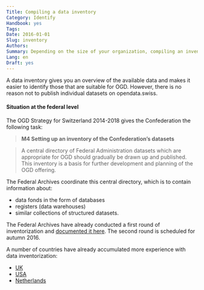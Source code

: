 ```yaml
---
Title: Compiling a data inventory
Category: Identify
Handbook: yes
Tags:
Date: 2016-01-01
Slug: inventory
Authors:
Summary: Depending on the size of your organization, compiling an inventory of your data is a recommended tool for publishing OGD but not a requirement.
Lang: en
Draft: yes
---
```


A data inventory gives you an overview of the available data and makes it easier to identify those that are suitable for OGD. However, there is no reason not to publish individual datasets on opendata.swiss.

#### Situation at the federal level

The OGD Strategy for Switzerland 2014-2018 gives the Confederation the following task:

> **M4 Setting up an inventory of the Confederation’s datasets**

> A central directory of Federal Administration datasets which are appropriate for OGD should gradually be drawn up and published. This inventory is a basis for further development and planning of the OGD offering.

The Federal Archives coordinate this central directory, which is to contain information about:

- data fonds in the form of databases
- registers (data warehouses)
- similar collections of structured datasets.  

The Federal Archives have already conducted a first round of inventorization and [documented it here](/en/library/bericht-datenbestaende-bund). The second round is scheduled for autumn 2016.

A number of countries have already accumulated more experience with data inventorization:

- [UK](http://data.gov.uk/data/search)
- [USA](https://project-open-data.cio.gov/implementation-guide)
- [Netherlands](http://www.openstate.eu/en/2014/10/government-wide-data-inventory-ready-in-spring-2015/)
